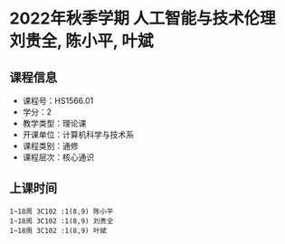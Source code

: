 # 2022年秋季学期 人工智能与技术伦理 刘贵全, 陈小平, 叶斌






## 课程信息

- 课程号：HS1566.01
- 学分：2
- 教学类型：理论课
- 开课单位：计算机科学与技术系
- 课程类别：通修
- 课程层次：核心通识

## 上课时间

```
1~18周 3C102 :1(8,9) 陈小平
1~18周 3C102 :1(8,9) 刘贵全
1~18周 3C102 :1(8,9) 叶斌
```

